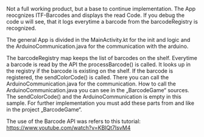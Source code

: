 Not a full working product, but a base to continue implementation. 
The App reocgnizes ITF-Barcodes and displays the read Code. 
If you debug the code u will see, that it logs everytime a barcode from the barcodeRegistry is recognized.

The general App is divided in the MainActivity.kt for the init and logic and the ArduinoCommunication.java 
for the communication with the arduino.

The barcodeRegistry map keeps the list of barcodes on the shelf. 
Everytime a barcode is read by the API the processBarcode() is called.
It looks up in the registry if the barcode is existing on the shelf.
If the barcode is registered, the sendColorCode() is called. 
There you can call the ArduinoCommunication.java for the communication. 
How to call the ArduinoCommunication.java you can see in the „BarcodeGame“ sources. The sendColorCode() and the ArduinoCommunication is empty in this sample. For further implementation you must add these parts from and like in the project „BarcodeGame“.

The use of  the Barcode API was refers to this tutorial: https://www.youtube.com/watch?v=KBlQt7IsvM4
